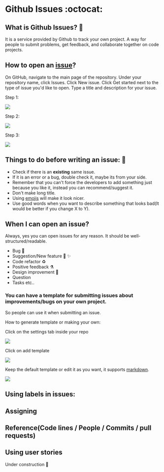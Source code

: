 # Github Issues :octocat: 

## What is Github Issues? :memo:
It is a service provided by Github to track your own project.
A way for people to submit problems, get feedback, and collaborate together on code projects.

## How to open an [issue](https://help.github.com/en/articles/creating-an-issue)?
On GitHub, navigate to the main page of the repository.
Under your repository name, click Issues.
Click New issue.
Click Get started next to the type of issue you'd like to open.
Type a title and description for your issue.

Step 1:

![](https://imgur.com/2TKTqw8.png)

Step 2:

![](https://imgur.com/KGksKnU.png)

Step 3:

![](https://imgur.com/wQlZ8H5.png)


## Things to do before writing an issue: :vertical_traffic_light:
- Check if there is an **existing** same issue.
- If it is an error or a bug, double check it, maybe its from your side.
- Remember that you can't force the developers to add something just because you like it, instead you can recommend/suggest it.
- Don't make long title.
- Using [emojis](https://gitmoji.carloscuesta.me/) will make it look nicer.
- Use good words when you want to describe something that looks bad(It would be better if you change X to Y).

## When I can open an issue?
Always, yes you can open issues for any reason. It should be well-structured/readable.
- Bug :bug:
- Suggestion/New feature :children_crossing: :sparkles:
- Code refactor :recycle:
- Positive feedback :alembic: 
- Design improvement :lipstick:
- Question
- Tasks
etc..

### You can have a template for submitting issues about improvements/bugs on your own project.
So people can use it when submitting an issue.

How to generate template or making your own:

Click on the settings tab inside your repo

![](https://imgur.com/17e71GN.png)

Click on add template

![](https://imgur.com/2ooZWBI.png)

Keep the default template or edit it as you want, it supports [markdown](https://github.com/adam-p/markdown-here/wiki/Markdown-Cheatsheet).

![](https://imgur.com/eyrYLaj.png)


## Using labels in issues:


## Assigning 


## Reference(Code lines / People / Commits / pull requests)


## Using user stories

Under construction :construction:




